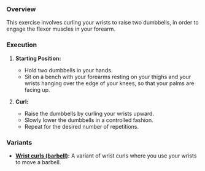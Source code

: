 ### Overview
This exercise involves curling your wrists to raise two dumbbells, in order to engage the flexor muscles in your forearm.

### Execution
1. **Starting Position:**
   - Hold two dumbbells in your hands.
   - Sit on a bench with your forearms resting on your thighs and your wrists hanging over the edge of your knees, so that your palms are facing up.

2. **Curl:**
   - Raise the dumbbells by curling your wrists upward.
   - Slowly lower the dumbbells in a controlled fashion.
   - Repeat for the desired number of repetitions.

### Variants
- **[Wrist curls (barbell)](exercise://library/library.forearms.exercises.wristCurlsBarbell):** A variant of wrist curls where you use your wrists to move a barbell.